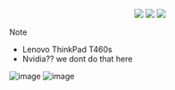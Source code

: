 <div align="center"> 

![](https://img.shields.io/github/last-commit/whoslucifer/nix?&style=for-the-badge&color=FFB1C8&logoColor=D9E0EE&labelColor=292324)
![](https://img.shields.io/github/stars/whoslucifer/nix?style=for-the-badge&logo=andela&color=FFB686&logoColor=D9E0EE&labelColor=292324)
[![](https://img.shields.io/github/repo-size/whoslucifer/nix?color=CAC992&label=SIZE&logo=googledrive&style=for-the-badge&logoColor=D9E0EE&labelColor=292324)](https://github.com/whoslucifer/nix)
</a>

</div>

> [!NOTE]
> - Lenovo ThinkPad T460s
> - Nvidia?? we dont do that here

![image](https://github.com/user-attachments/assets/848c1be4-9504-4de8-9d74-55d8a69fb2b2)
![image](https://github.com/user-attachments/assets/2839331b-ed3a-4cae-b8b2-b71fb7f82113)


